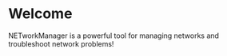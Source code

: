 # Welcome

NETworkManager is a powerful tool for managing networks and troubleshoot network problems!

